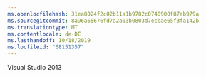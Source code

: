 ```yaml
---
ms.openlocfilehash: 31ea8024f2c02b11a1b9782c0740900f87ab979a
ms.sourcegitcommit: 8a96a65676fd7a2a03b0803d7eceae65f3fa142b
ms.translationtype: MT
ms.contentlocale: de-DE
ms.lasthandoff: 10/18/2019
ms.locfileid: "68151357"
---
```

Visual Studio 2013